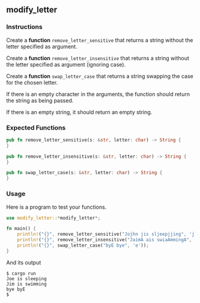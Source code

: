 ## modify_letter

### Instructions

Create a **function** `remove_letter_sensitive` that returns a string without the letter specified as argument.

Create a **function** `remove_letter_insensitive` that returns a string without the letter specified as argument (ignoring case).

Create a **function** `swap_letter_case` that returns a string swapping the case for the chosen letter.

If there is an empty character in the arguments, the function should return the string as being passed.

If there is an empty string, it should return an empty string.

### Expected Functions

```rust
pub fn remove_letter_sensitive(s: &str, letter: char) -> String {
}

pub fn remove_letter_insensitive(s: &str, letter: char) -> String {
}

pub fn swap_letter_case(s: &str, letter: char) -> String {
}
```

### Usage

Here is a program to test your functions.

```rust
use modify_letter::*modify_letter*;

fn main() {
    println!("{}", remove_letter_sensitive("Jojhn jis sljeepjjing", 'j'));
    println!("{}", remove_letter_insensitive("JaimA ais swiaAmmingA", 'A'));
    println!("{}", swap_letter_case("byE bye", 'e'));
}
```

And its output

```console
$ cargo run
Joe is sleeping
Jim is swimming
bye byE
$
```
